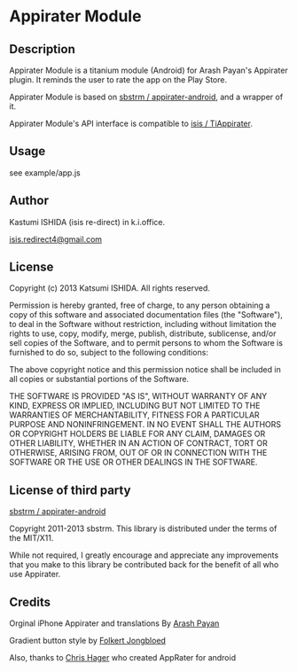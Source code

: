 # Appirater Module

## Description

Appirater Module is a titanium module (Android) for Arash Payan's Appirater plugin. It reminds the user to rate the app on the Play Store.

Appirater Module is based on [sbstrm / appirater-android](https://github.com/sbstrm/appirater-android), and a wrapper of it.

Appirater Module's API interface is compatible to [isis / TiAppirater](https://github.com/isis/TiAppirater).

## Usage

see example/app.js

## Author

Kastumi ISHIDA (isis re-direct) in k.i.office.

isis.redirect4@gmail.com

## License

Copyright (c) 2013 Katsumi ISHIDA. All rights reserved.

Permission is hereby granted, free of charge, to any person obtaining a copy of this software and associated documentation files (the "Software"), to deal in the Software without restriction, including without limitation the rights to use, copy, modify, merge, publish, distribute, sublicense, and/or sell copies of the Software, and to permit persons to whom the Software is furnished to do so, subject to the following conditions:

The above copyright notice and this permission notice shall be included in all copies or substantial portions of the Software.

THE SOFTWARE IS PROVIDED "AS IS", WITHOUT WARRANTY OF ANY KIND, EXPRESS OR IMPLIED, INCLUDING BUT NOT LIMITED TO THE WARRANTIES OF MERCHANTABILITY, FITNESS FOR A PARTICULAR PURPOSE AND NONINFRINGEMENT. IN NO EVENT SHALL THE AUTHORS OR COPYRIGHT HOLDERS BE LIABLE FOR ANY CLAIM, DAMAGES OR OTHER LIABILITY, WHETHER IN AN ACTION OF CONTRACT, TORT OR OTHERWISE, ARISING FROM, OUT OF OR IN CONNECTION WITH THE SOFTWARE OR THE USE OR OTHER DEALINGS IN THE SOFTWARE.

## License of third party
[sbstrm / appirater-android](https://github.com/sbstrm/appirater-android)


Copyright 2011-2013 sbstrm. This library is distributed under the terms of the MIT/X11.

While not required, I greatly encourage and appreciate any improvements that you make to this library be contributed back for the benefit of all who use Appirater.

## Credits
Orginal iPhone Appirater and translations By [Arash Payan](http://arashpayan.com/)

Gradient button style by [Folkert Jongbloed](http://www.dibbus.com/2011/02/gradient-buttons-for-android/)

Also, thanks to [Chris Hager](https://github.com/metachris/android-apprater) who created AppRater for android

